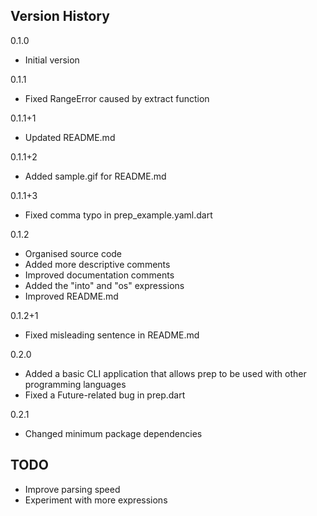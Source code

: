 ## Version History

0.1.0
- Initial version

0.1.1
- Fixed RangeError caused by extract function

0.1.1+1
- Updated README.md

0.1.1+2
- Added sample.gif for README.md

0.1.1+3
- Fixed comma typo in prep_example.yaml.dart

0.1.2
- Organised source code
- Added more descriptive comments
- Improved documentation comments
- Added the "into" and "os" expressions
- Improved README.md

0.1.2+1
- Fixed misleading sentence in README.md

0.2.0
- Added a basic CLI application that allows prep to be used with other programming languages
- Fixed a Future-related bug in prep.dart

0.2.1
- Changed minimum package dependencies

## TODO

- Improve parsing speed
- Experiment with more expressions